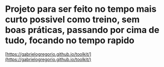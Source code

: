 # Projeto para ser feito no tempo mais curto possivel como treino, sem boas práticas, passando por cima de tudo, focando no tempo rapido

[https://gabrielogregorio.github.io/toolkit/](https://gabrielogregorio.github.io/toolkit/)
